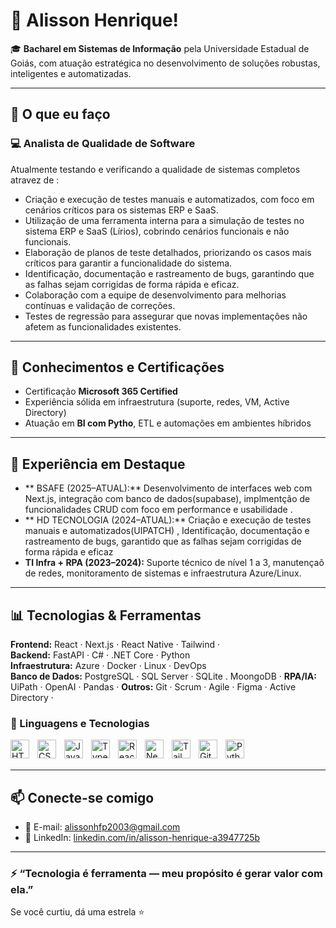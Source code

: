# 👋 Alisson Henrique!

🎓 **Bacharel em Sistemas de Informação** pela Universidade Estadual de Goiás, com atuação estratégica no desenvolvimento de soluções robustas, inteligentes e automatizadas.

---

## 🚀 O que eu faço

### 💻 Analista de Qualidade de Software
Atualmente testando e verificando a qualidade de sistemas completos atravez de :

- Criação e execução de testes manuais e automatizados, com foco em cenários críticos para os sistemas ERP e SaaS.
- Utilização de uma ferramenta interna para a simulação de testes no sistema ERP e SaaS (Lírios), cobrindo cenários funcionais e não funcionais.
- Elaboração de planos de teste detalhados, priorizando os casos mais críticos para garantir a funcionalidade do sistema.
- Identificação, documentação e rastreamento de bugs, garantindo que as falhas sejam corrigidas de forma rápida e eficaz.
- Colaboração com a equipe de desenvolvimento para melhorias contínuas e validação de correções.
- Testes de regressão para assegurar que novas implementações não afetem as funcionalidades existentes.

---

## 🧠 Conhecimentos e Certificações

- Certificação **Microsoft 365 Certified**
- Experiência sólida em infraestrutura (suporte, redes, VM, Active Directory)
- Atuação em **BI com Pytho**, ETL e automações em ambientes híbridos
  
---

## 🏢 Experiência em Destaque

- ** BSAFE (2025–ATUAL):**  Desenvolvimento de interfaces web com Next.js, integração com banco de dados(supabase), implmentção de funcionalidades CRUD com foco em performance e usabilidade .
- ** HD TECNOLOGIA (2024–ATUAL):** Criação e execução de testes manuais e automatizados(UIPATCH) , Identificação, documentação e rastreamento de bugs, garantido que as falhas sejam corrigidas de forma rápida e eficaz
- **TI Infra + RPA (2023–2024):** Suporte técnico de nível 1 a 3, manutençaõ de redes, monitoramento de sistemas e infraestrutura Azure/Linux.

---

## 📊 Tecnologias & Ferramentas

**Frontend:** React · Next.js · React Native · Tailwind ·   
**Backend:** FastAPI · C# · .NET Core · Python   
**Infraestrutura:** Azure · Docker · Linux  · DevOps  
**Banco de Dados:** PostgreSQL · SQL Server · SQLite . MoongoDB ·
**RPA/IA:** UiPath · OpenAI · Pandas · 
**Outros:** Git · Scrum · Agile · Figma · Active Directory · 
### 🤖 Linguagens e Tecnologias

<img 
    align="left" 
    alt="HTML"
    title="HTML" 
    width="30px" 
    style="padding-right: 10px;" 
    src="https://cdn.jsdelivr.net/gh/devicons/devicon@latest/icons/html5/html5-original.svg" 
/>
<img 
    align="left" 
    alt="CSS" 
    title="CSS"
    width="30px" 
    style="padding-right: 10px;" 
    src="https://cdn.jsdelivr.net/gh/devicons/devicon@latest/icons/css3/css3-original.svg" 
/>
<img 
    align="left" 
    alt="JavaScript" 
    title="JavaScript"
    width="30px" 
    style="padding-right: 10px;" 
    src="https://cdn.jsdelivr.net/gh/devicons/devicon@latest/icons/javascript/javascript-original.svg" 
/>
<img 
    align="left" 
    alt="TypeScript"
    title="TypeScript" 
    width="30px" 
    style="padding-right: 10px;" 
    src="https://cdn.jsdelivr.net/gh/devicons/devicon@latest/icons/typescript/typescript-original.svg" 
/>
<img 
    align="left" 
    alt="React"
    title="React" 
    width="30px" 
    style="padding-right: 10px;" 
    src="https://cdn.jsdelivr.net/gh/devicons/devicon@latest/icons/react/react-original.svg" 
/>
<img 
    align="left" 
    alt="Next.js" 
    title="Next.js"
    width="30px" 
    style="padding-right: 10px;" 
    src="https://cdn.jsdelivr.net/gh/devicons/devicon@latest/icons/nextjs/nextjs-original.svg" 
/>

<img 
    align="left" 
    alt="Tailwind" 
    title="Tailwind"
    width="30px" 
    style="padding-right: 10px;" 
    src="https://cdn.jsdelivr.net/gh/devicons/devicon@latest/icons/tailwindcss/tailwindcss-original.svg" 
/>


<img 
    align="left" 
    alt="Git" 
    title="Git"
    width="30px" 
    style="padding-right: 10px;" 
    src="https://cdn.jsdelivr.net/gh/devicons/devicon@latest/icons/git/git-original.svg" 
/>
<img 
    align="left" 
    alt="Python" 
    title="Python"
    width="30px" 
    style="padding-right: 10px;" 
    src="https://cdn.jsdelivr.net/gh/devicons/devicon@latest/icons/python/python-original.svg" 
/>

<br/>
<br/>

---

## 📫 Conecte-se comigo

- 📧 E-mail: [alissonhfp2003@gmail.com](mailto:alissonhfp2003@gmail.com)  
- 💼 LinkedIn: [linkedin.com/in/alisson-henrique-a3947725b](www.linkedin.com/in/alisson-henrique-a3947725b)  

---

### ⚡ “Tecnologia é ferramenta — meu propósito é gerar valor com ela.”

Se você curtiu, dá uma estrela ⭐
